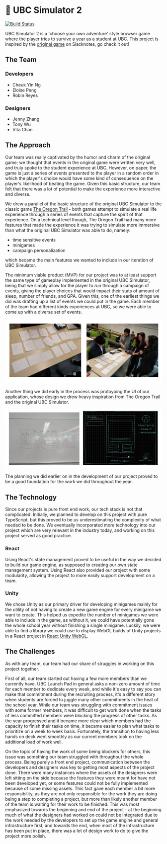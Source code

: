 # :thought_balloon: UBC Simulator 2

[![Build Status](https://travis-ci.com/ubclaunchpad/ubcsim2.svg?branch=master)](https://travis-ci.com/ubclaunchpad/ubcsim2)

UBC Simulator 2 is a 'choose your own adventure' style browser game where the player tries to survive a year as a student at UBC.
This project is inspired by the [original game](https://slacknotes.com/ubcsimulator) on Slacknotes, go check it out!

## The Team

### Developers

- Cheuk Yin Ng
- Eloise Peng
- Robin Reyes

### Designers

- Jenny Zhang
- Tony Wu
- Vita Chan

## The Approach

Our team was really captivated by the humor and charm of the original game; we thought that events in the original game were written very well, and truly spoke to the student experience at UBC. However, on paper, the game is just a series of events presented to the player in a random order in which the player's choice would have some kind of consequence on the player's likelihood of beating the game. Given this basic structure, our team felt that there was a lot of potential to make the experience more interactive and diverse.

We drew a parallel of the basic structure of the original UBC Simulator to the classic game [The Oregon Trail](https://en.wikipedia.org/wiki/The_Oregon_Trail_(series)) - both games attempt to simulate a real life experience through a series of events that capture the spirit of that experience. On a technical level though, The Oregon Trail had many more features that made the experience it was trying to simulate more immersive than what the original UBC Simulator was able to do, namely:

- time sensitive events
- minigames
- campaign personalization

which became the main features we wanted to include in our iteration of UBC Simulator.

The minimum viable product (MVP) for our project was to at least support the same type of gameplay implemented in the original UBC Simulator, being that we simply allow for the player to run through a campaign of events, giving the player choices that would impact their stats of amount of sleep, number of friends, and GPA. Given this, one of the earliest things we did was drafting up a list of events we could put in the game. Each member of the team had different kinds experiences at UBC, so we were able to come up with a diverse set of events.

![alt text](showcase_images/event_drafting.png)

Another thing we did early in the process was protoyping the UI of our application, whose design we drew heavy inspiration from The Oregon Trail and the original UBC Simulator.

![alt text](showcase_images/ui_prototypes.png)

The planning we did earlier on in the development of our project proved to be a good foundation for the work we did throughout the year.

## The Technology

Since our projects is pure front end work, our tech stack is not that complicated. Initially, we planned to develop on this project with pure TypeScript, but this proved to be us underestimating the complexity of what needed to be done. We eventually incorporated more technology into our project which are very relevant in the industry today, and working on this project served as good practice.

### React

Using React's state management proved to be useful in the way we decided to build our game engine, as supposed to creating our own state management system. Using React also provided our project with some modularity, allowing the project to more easily support development on a team.

### Unity

We chose Unity as our primary driver for developing minigames mainly for the utility of not having to create a new game engine for every minigame we want to create. This helped us expedite the number of minigames we were able to include in the game, as without it, we could have potentially gone the whole school year without finishing a single minigame. Luckily, we were able to find a library we could use to display WebGL builds of Unity projects in a React project in [React Unity WebGL](https://github.com/elraccoone/react-unity-webgl).

## The Challenges

As with any team, our team had our share of struggles in working on this project together.

First of all, our team started out having a few more members than we currently have. UBC Launch Pad in general asks a non-zero amount of time for each member to dedicate every week, and while it's easy to say you can make that commitment during the recruiting process, it's a different story when students are forced to juggle many other commitments in the heat of the school year. While our team was struggling with commitment issues with some former members, it was difficult to get work done when the tasks of less committed members were blocking the progress of other tasks. As the year progressed and it became more clear which members had the capacity to finish their tasks on time, it became easier to plan what tasks to prioritize on a week to week basis. Fortunately, the transition to having less hands on deck went smoothly as our current members took on the additional load of work well.

On the topic of having the work of some being blockers for others, this issue was something our team struggled with throughout the whole process. Being purely a front end project, communication between the developers and designers was key to getting most aspects of the project done. There were many instances where the assets of the designers were left sitting on the side because the features they were meant for have not been developed yet, or some features could not be fully implemented because of some missing assets. This fact gave each member a bit more responsibility, as they are not only responsible for the work they are doing being a step to completing a project, but more than likely another member of the team is waiting for their work to be finished. This was most emphasized towards the beginning and end of the project - at the beginning much of what the designers had worked on could not be integrated due to the work needed by the developers to set up the game engine and general infrastructure first, and towards the end, when most of the infrastructure has been put in place, there was a lot of design work to do to give the project more polish.
